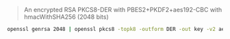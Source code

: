 > An encrypted RSA PKCS8-DER with PBES2+PKDF2+aes192-CBC with hmacWithSHA256 (2048 bits)

```sh
openssl genrsa 2048 | openssl pkcs8 -topk8 -outform DER -out key -v2 aes192 -v2prf hmacWithSHA256 -passout pass:password
```
